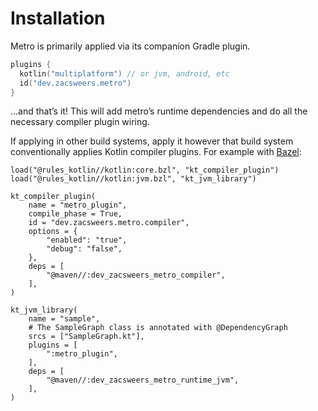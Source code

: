 # Installation

Metro is primarily applied via its companion Gradle plugin.

```kotlin
plugins {
  kotlin("multiplatform") // or jvm, android, etc
  id("dev.zacsweers.metro")
}
```

…and that’s it\! This will add metro’s runtime dependencies and do all the necessary compiler plugin wiring.

If applying in other build systems, apply it however that build system conventionally applies Kotlin compiler plugins. For example with [Bazel](https://github.com/bazelbuild/rules_kotlin?tab=readme-ov-file#kotlin-compiler-plugins):

```starlark
load("@rules_kotlin//kotlin:core.bzl", "kt_compiler_plugin")
load("@rules_kotlin//kotlin:jvm.bzl", "kt_jvm_library")

kt_compiler_plugin(
    name = "metro_plugin",
    compile_phase = True,
    id = "dev.zacsweers.metro.compiler",
    options = {
        "enabled": "true",
        "debug": "false",
    },
    deps = [
        "@maven//:dev_zacsweers_metro_compiler",
    ],
)

kt_jvm_library(
    name = "sample",
    # The SampleGraph class is annotated with @DependencyGraph
    srcs = ["SampleGraph.kt"],
    plugins = [
        ":metro_plugin",
    ],
    deps = [
        "@maven//:dev_zacsweers_metro_runtime_jvm",
    ],
)
```